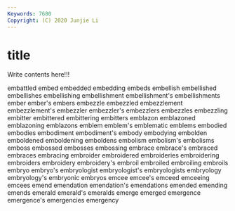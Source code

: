 ```yaml
---
Keywords: 7680
Copyright: (C) 2020 Junjie Li
---
```


# title

Write contents here!!!
 
embattled 
embed 
embedded 
embedding 
embeds
embellish 
embellished 
embellishes 
embellishing 
embellishment 
embellishment's 
embellishments 
ember 
ember's 
embers
embezzle 
embezzled 
embezzlement 
embezzlement's 
embezzler 
embezzler's 
embezzlers 
embezzles 
embezzling 
embitter
embittered 
embittering 
embitters 
emblazon 
emblazoned 
emblazoning 
emblazons 
emblem 
emblem's 
emblematic
emblems 
embodied 
embodies 
embodiment 
embodiment's 
embody 
embodying 
embolden 
emboldened 
emboldening
emboldens 
embolism 
embolism's 
embolisms 
emboss 
embossed 
embosses 
embossing 
embrace 
embrace's
embraced 
embraces 
embracing 
embroider 
embroidered 
embroideries 
embroidering 
embroiders 
embroidery 
embroidery's
embroil 
embroiled 
embroiling 
embroils 
embryo 
embryo's 
embryologist 
embryologist's 
embryologists 
embryology
embryology's 
embryonic 
embryos 
emcee 
emcee's 
emceed 
emceeing 
emcees 
emend 
emendation
emendation's 
emendations 
emended 
emending 
emends 
emerald 
emerald's 
emeralds 
emerge 
emerged
emergence 
emergence's 
emergencies 
emergency 

